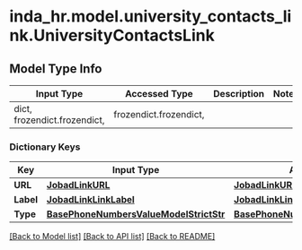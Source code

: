 # inda_hr.model.university_contacts_link.UniversityContactsLink

## Model Type Info
Input Type | Accessed Type | Description | Notes
------------ | ------------- | ------------- | -------------
dict, frozendict.frozendict,  | frozendict.frozendict,  |  | 

### Dictionary Keys
Key | Input Type | Accessed Type | Description | Notes
------------ | ------------- | ------------- | ------------- | -------------
**URL** | [**JobadLinkURL**](JobadLinkURL.md) | [**JobadLinkURL**](JobadLinkURL.md) |  | 
**Label** | [**JobadLinkLinkLabel**](JobadLinkLinkLabel.md) | [**JobadLinkLinkLabel**](JobadLinkLinkLabel.md) |  | [optional] 
**Type** | [**BasePhoneNumbersValueModelStrictStr**](BasePhoneNumbersValueModelStrictStr.md) | [**BasePhoneNumbersValueModelStrictStr**](BasePhoneNumbersValueModelStrictStr.md) |  | [optional] 

[[Back to Model list]](../../README.md#documentation-for-models) [[Back to API list]](../../README.md#documentation-for-api-endpoints) [[Back to README]](../../README.md)

